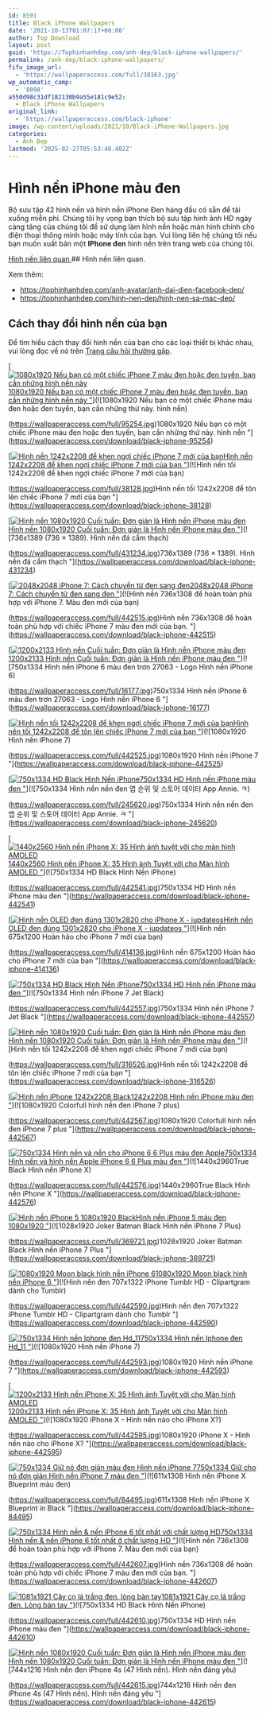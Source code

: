 ```yaml
---
id: 8591
title: Black iPhone Wallpapers
date: '2021-10-13T01:07:17+00:00'
author: Top Download
layout: post
guid: 'https://Tophinhanhdep.com/anh-dep/black-iphone-wallpapers/'
permalink: /anh-dep/black-iphone-wallpapers/
fifu_image_url:
  - 'https://wallpaperaccess.com/full/38163.jpg'
wp_automatic_camp:
  - '8098'
a550d98c31df182130b9a55e181c9e52:
  - Black iPhone Wallpapers
original_link:
  - 'https://wallpaperaccess.com/black-iphone'
image: /wp-content/uploads/2021/10/Black-iPhone-Wallpapers.jpg
categories:
  - Ảnh Đẹp
lastmod: '2025-02-27T05:53:48.482Z'
---
```

# Hình nền iPhone màu đen

Bộ sưu tập 42 hình nền và hình nền iPhone Đen hàng đầu có sẵn để tải xuống miễn phí. Chúng tôi hy vọng bạn thích bộ sưu tập hình ảnh HD ngày càng tăng của chúng tôi để sử dụng làm hình nền hoặc màn hình chính cho điện thoại thông minh hoặc máy tính của bạn. Vui lòng liên hệ chúng tôi nếu bạn muốn xuất bản một **IPhone đen** hình nền trên trang web của chúng tôi.

[Hình nền liên quan ](#related) ## Hình nền liên quan.

   
 Xem thêm:

   
- <https://tophinhanhdep.com/anh-avatar/anh-dai-dien-facebook-dep/>
- <https://tophinhanhdep.com/hinh-nen-dep/hinh-nen-sa-mac-dep/>

## Cách thay đổi hình nền của bạn

Để tìm hiểu cách thay đổi hình nền của bạn cho các loại thiết bị khác nhau, vui lòng đọc về nó trên [Trang câu hỏi thường gặp](https://tophinhanhdep.com/faq/).

  
[[![1080x1920 Nếu bạn có một chiếc iPhone 7 màu đen hoặc đen tuyền, bạn cần những hình nền này](https://wallpaperaccess.com/full/38163.jpg)1080x1920 Nếu bạn có một chiếc iPhone 7 màu đen hoặc đen tuyền, bạn cần những hình nền này "](https://wallpaperaccess.com/download/black-iphone-38163)](![1080x1920 Nếu bạn có một chiếc iPhone màu đen hoặc đen tuyền, bạn cần những thứ này.  hình nền)

(https://wallpaperaccess.com/full/95254.jpg)1080x1920 Nếu bạn có một chiếc iPhone màu đen hoặc đen tuyền, bạn cần những thứ này. hình nền "](https://wallpaperaccess.com/download/black-iphone-95254)

[[![Hình nền 1242x2208 để khen ngợi chiếc iPhone 7 mới của bạn](https://wallpaperaccess.com/full/38147.jpg)Hình nền 1242x2208 để khen ngợi chiếc iPhone 7 mới của bạn "](https://wallpaperaccess.com/download/black-iphone-38147)](![Hình nền tối 1242x2208 để khen ngợi chiếc iPhone 7 mới của bạn)

(https://wallpaperaccess.com/full/38128.jpg)Hình nền tối 1242x2208 để tôn lên chiếc iPhone 7 mới của bạn "](https://wallpaperaccess.com/download/black-iphone-38128)

[[![Hình nền 1080x1920 Cuối tuần: Đơn giản là Hình nền iPhone màu đen](https://wallpaperaccess.com/full/442510.jpg)Hình nền 1080x1920 Cuối tuần: Đơn giản là Hình nền iPhone màu đen "](https://wallpaperaccess.com/download/black-iphone-442510)](![736x1389 (736 × 1389).  Hình nền đá cẩm thạch)

(https://wallpaperaccess.com/full/431234.jpg)736x1389 (736 × 1389). Hình nền đá cẩm thạch "](https://wallpaperaccess.com/download/black-iphone-431234)

[[![2048x2048 iPhone 7: Cách chuyển từ đen sang đen](https://wallpaperaccess.com/full/442513.jpg)2048x2048 iPhone 7: Cách chuyển từ đen sang đen "](https://wallpaperaccess.com/download/black-iphone-442513)](![Hình nền 736x1308 để hoàn toàn phù hợp với iPhone 7. Màu đen mới của bạn)

(https://wallpaperaccess.com/full/442515.jpg)Hình nền 736x1308 để hoàn toàn phù hợp với chiếc iPhone 7 màu đen mới của bạn. "](https://wallpaperaccess.com/download/black-iphone-442515)

[[![1200x2133 Hình nền Cuối tuần: Đơn giản là Hình nền iPhone màu đen](https://wallpaperaccess.com/full/442522.jpg)1200x2133 Hình nền Cuối tuần: Đơn giản là Hình nền iPhone màu đen "](https://wallpaperaccess.com/download/black-iphone-442522)](![750x1334 Hình nền iPhone 6 màu đen trơn 27063 - Logo Hình nền iPhone 6)

(https://wallpaperaccess.com/full/16177.jpg)750x1334 Hình nền iPhone 6 màu đen trơn 27063 - Logo Hình nền iPhone 6 "](https://wallpaperaccess.com/download/black-iphone-16177)

[[![Hình nền tối 1242x2208 để khen ngợi chiếc iPhone 7 mới của bạn](https://wallpaperaccess.com/full/336563.jpg)Hình nền tối 1242x2208 để tôn lên chiếc iPhone 7 mới của bạn "](https://wallpaperaccess.com/download/black-iphone-336563)](![1080x1920 Hình nền iPhone 7)

(https://wallpaperaccess.com/full/442525.jpg)1080x1920 Hình nền iPhone 7 "](https://wallpaperaccess.com/download/black-iphone-442525)

[[![750x1334 HD Black Hình Nền iPhone](https://wallpaperaccess.com/full/442531.jpg)750x1334 HD Hình nền iPhone màu đen "](https://wallpaperaccess.com/download/black-iphone-442531)](![750x1334 Hình nền nền đen 앱 순위 및 스토어 데이터 App Annie.  ㅋ)

(https://wallpaperaccess.com/full/245620.jpg)750x1334 Hình nền nền đen 앱 순위 및 스토어 데이터 App Annie. ㅋ "](https://wallpaperaccess.com/download/black-iphone-245620)

[[![1440x2560 Hình nền iPhone X: 35 Hình ảnh tuyệt vời cho màn hình AMOLED](https://wallpaperaccess.com/full/336690.jpg)1440x2560 Hình nền iPhone X: 35 Hình ảnh Tuyệt vời cho Màn hình AMOLED "](https://wallpaperaccess.com/download/black-iphone-336690)](![750x1334 HD Black Hình Nền iPhone)

(https://wallpaperaccess.com/full/442541.jpg)750x1334 HD Hình nền iPhone màu đen "](https://wallpaperaccess.com/download/black-iphone-442541)

[[![Hình nền OLED đen đúng 1301x2820 cho iPhone X - iupdateos](https://wallpaperaccess.com/full/442545.png)Hình nền OLED đen đúng 1301x2820 cho iPhone X - iupdateos "](https://wallpaperaccess.com/download/black-iphone-442545)](![Hình nền 675x1200 Hoàn hảo cho iPhone 7 mới của bạn)

(https://wallpaperaccess.com/full/414136.jpg)Hình nền 675x1200 Hoàn hảo cho iPhone 7 mới của bạn "](https://wallpaperaccess.com/download/black-iphone-414136)

[[![750x1334 HD Black Hình Nền iPhone](https://wallpaperaccess.com/full/442554.jpg)750x1334 HD Hình nền iPhone màu đen "](https://wallpaperaccess.com/download/black-iphone-442554)](![750x1334 Hình nền iPhone 7 Jet Black)

(https://wallpaperaccess.com/full/442557.jpg)750x1334 Hình nền iPhone 7 Jet Black "](https://wallpaperaccess.com/download/black-iphone-442557)

[[![Hình nền 1080x1920 Cuối tuần: Đơn giản là Hình nền iPhone màu đen](https://wallpaperaccess.com/full/442559.jpg)Hình nền 1080x1920 Cuối tuần: Đơn giản là Hình nền iPhone màu đen "](https://wallpaperaccess.com/download/black-iphone-442559)](![Hình nền tối 1242x2208 để khen ngợi chiếc iPhone 7 mới của bạn)

(https://wallpaperaccess.com/full/316526.jpg)Hình nền tối 1242x2208 để tôn lên chiếc iPhone 7 mới của bạn "](https://wallpaperaccess.com/download/black-iphone-316526)

[[![Hình nền iPhone 1242x2208 Black](https://wallpaperaccess.com/full/442562.jpg)1242x2208 Hình nền iPhone màu đen "](https://wallpaperaccess.com/download/black-iphone-442562)](![1080x1920 Colorfull hình nền đen iPhone 7 plus)

(https://wallpaperaccess.com/full/442567.jpg)1080x1920 Colorfull hình nền đen iPhone 7 plus "](https://wallpaperaccess.com/download/black-iphone-442567)

[[![750x1334 Hình nền và nền cho iPhone 6 6 Plus màu đen Apple](https://wallpaperaccess.com/full/81298.jpg)750x1334 Hình nền và hình nền Apple iPhone 6 6 Plus màu đen "](https://wallpaperaccess.com/download/black-iphone-81298)](![1440x2960 ​​True Black Hình nền iPhone X)

(https://wallpaperaccess.com/full/442576.jpg)1440x2960 ​​True Black Hình nền iPhone X "](https://wallpaperaccess.com/download/black-iphone-442576)

[[![Hình nền iPhone 5 1080x1920 Black](https://wallpaperaccess.com/full/442583.jpg)Hình nền iPhone 5 màu đen 1080x1920 "](https://wallpaperaccess.com/download/black-iphone-442583)](![1028x1920 Joker Batman Black Hình nền iPhone 7 Plus)

(https://wallpaperaccess.com/full/369721.jpg)1028x1920 Joker Batman Black Hình nền iPhone 7 Plus "](https://wallpaperaccess.com/download/black-iphone-369721)

[[![1080x1920 Moon black hình nền iPhone 6](https://wallpaperaccess.com/full/193932.jpg)1080x1920 Moon black hình nền iPhone 6 "](https://wallpaperaccess.com/download/black-iphone-193932)](![Hình nền đen 707x1322 iPhone Tumblr HD - Clipartgram dành cho Tumblr)

(https://wallpaperaccess.com/full/442590.jpg)Hình nền đen 707x1322 iPhone Tumblr HD - Clipartgram dành cho Tumblr "](https://wallpaperaccess.com/download/black-iphone-442590)

[[![750x1334 Hình nền Iphone đen Hd_11](https://wallpaperaccess.com/full/193947.jpg)750x1334 Hình nền Iphone đen Hd\_11 "](https://wallpaperaccess.com/download/black-iphone-193947)](![1080x1920 Hình nền iPhone 7)

(https://wallpaperaccess.com/full/442593.jpg)1080x1920 Hình nền iPhone 7 "](https://wallpaperaccess.com/download/black-iphone-442593)

[[![1200x2133 Hình nền iPhone X: 35 Hình ảnh Tuyệt vời cho Màn hình AMOLED](https://wallpaperaccess.com/full/157827.jpg)1200x2133 Hình nền iPhone X: 35 Hình ảnh Tuyệt vời cho Màn hình AMOLED "](https://wallpaperaccess.com/download/black-iphone-157827)](![1080x1920 iPhone X - Hình nền nào cho iPhone X?)

(https://wallpaperaccess.com/full/442595.jpg)1080x1920 iPhone X - Hình nền nào cho iPhone X? "](https://wallpaperaccess.com/download/black-iphone-442595)

[[![750x1334 Giữ nó đơn giản màu đen Hình nền iPhone 7](https://wallpaperaccess.com/full/442601.jpg)750x1334 Giữ cho nó đơn giản Hình nền iPhone 7 màu đen "](https://wallpaperaccess.com/download/black-iphone-442601)](![611x1308 Hình nền iPhone X Blueprint màu đen)

(https://wallpaperaccess.com/full/84495.jpg)611x1308 Hình nền iPhone X Blueprint in Black "](https://wallpaperaccess.com/download/black-iphone-84495)

[[![750x1334 Hình nền & nền iPhone 6 tốt nhất với chất lượng HD](https://wallpaperaccess.com/full/369641.jpg)750x1334 Hình nền &amp; nền iPhone 6 tốt nhất ở chất lượng HD "](https://wallpaperaccess.com/download/black-iphone-369641)](![Hình nền 736x1308 để hoàn toàn phù hợp với iPhone 7. Màu đen mới của bạn)

(https://wallpaperaccess.com/full/442607.jpg)Hình nền 736x1308 để hoàn toàn phù hợp với chiếc iPhone 7 màu đen mới của bạn. "](https://wallpaperaccess.com/download/black-iphone-442607)

[[![1081x1921 Cây cọ lá trắng đen.  lòng bàn tay](https://wallpaperaccess.com/full/120411.png)1081x1921 Cây cọ lá trắng đen. Lòng bàn tay "](https://wallpaperaccess.com/download/black-iphone-120411)](![750x1334 HD Black Hình Nền iPhone)

(https://wallpaperaccess.com/full/442610.jpg)750x1334 HD Hình nền iPhone màu đen "](https://wallpaperaccess.com/download/black-iphone-442610)

[[![Hình nền 1080x1920 Cuối tuần: Đơn giản là Hình nền iPhone màu đen](https://wallpaperaccess.com/full/316558.jpg)Hình nền 1080x1920 Cuối tuần: Đơn giản là Hình nền iPhone màu đen "](https://wallpaperaccess.com/download/black-iphone-316558)](![744x1216 Hình nền đen iPhone 4s (47 Hình nền).  Hình nền đáng yêu)

(https://wallpaperaccess.com/full/442615.jpg)744x1216 Hình nền đen iPhone 4s (47 Hình nền). Hình nền đáng yêu "](https://wallpaperaccess.com/download/black-iphone-442615)
